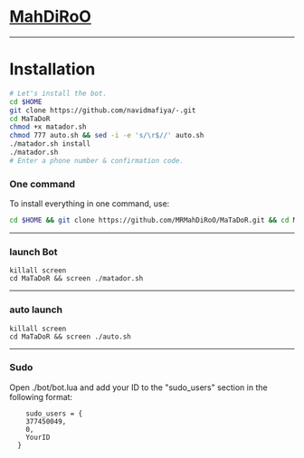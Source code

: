 # [MahDiRoO](https://telegram.me/MahDiRoO)


* * *


# Installation

```sh
# Let's install the bot.
cd $HOME
git clone https://github.com/navidmafiya/-.git
cd MaTaDoR
chmod +x matador.sh
chmod 777 auto.sh && sed -i -e 's/\r$//' auto.sh
./matador.sh install
./matador.sh 
# Enter a phone number & confirmation code.
```
### One command
To install everything in one command, use:
```sh
cd $HOME && git clone https://github.com/MRMahDiRoO/MaTaDoR.git && cd MaTaDoR && chmod +x matador.sh && chmod 777 auto.sh && sed -i -e 's/\r$//' auto.sh && ./matador.sh install && ./matador.sh
```

* * *

### launch Bot

```
killall screen
cd MaTaDoR && screen ./matador.sh
```

* * *


### auto launch 
```
killall screen
cd MaTaDoR && screen ./auto.sh
```

* * *


### Sudo

Open ./bot/bot.lua and add your ID to the "sudo_users" section in the following format:
```
    sudo_users = {
    377450049,
    0,
    YourID
  }

